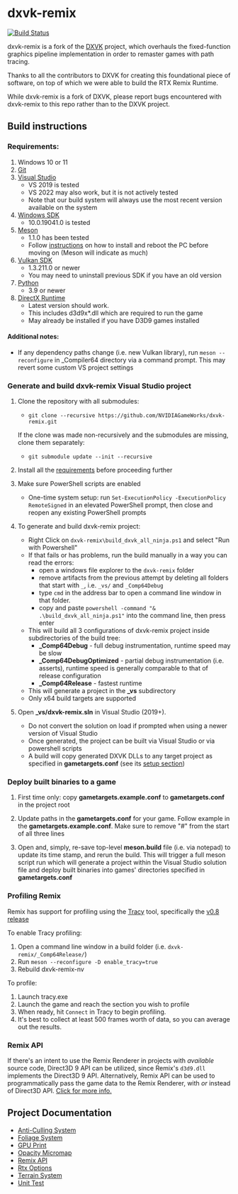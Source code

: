 # dxvk-remix

[![Build Status](https://github.com/NVIDIAGameWorks/dxvk-remix/actions/workflows/build.yml/badge.svg)](https://github.com/NVIDIAGameWorks/dxvk-remix/actions/workflows/build.yml)

dxvk-remix is a fork of the [DXVK](https://github.com/doitsujin/dxvk) project, which overhauls the fixed-function graphics pipeline implementation in order to remaster games with path tracing.

Thanks to all the contributors to DXVK for creating this foundational piece of software, on top of which we were able to build the RTX Remix Runtime.

While dxvk-remix is a fork of DXVK, please report bugs encountered with dxvk-remix to this repo rather than to the DXVK project.

## Build instructions

### Requirements:
1. Windows 10 or 11
2. [Git](https://git-scm.com/download/win)
3. [Visual Studio ](https://visualstudio.microsoft.com/vs/older-downloads/)
    - VS 2019 is tested
    - VS 2022 may also work, but it is not actively tested
    - Note that our build system will always use the most recent version available on the system
4. [Windows SDK](https://developer.microsoft.com/en-us/windows/downloads/sdk-archive/)
    - 10.0.19041.0 is tested
5. [Meson](https://mesonbuild.com/)
    - 1.1.0 has been tested
    - Follow [instructions](https://mesonbuild.com/SimpleStart.html#installing-meson) on how to install and reboot the PC before moving on (Meson will indicate as much)
6. [Vulkan SDK](https://vulkan.lunarg.com/sdk/home#windows)
    - 1.3.211.0 or newer
    - You may need to uninstall previous SDK if you have an old version
7. [Python](https://www.python.org/downloads/)
    - 3.9 or newer
8. [DirectX Runtime](https://www.microsoft.com/en-us/download/details.aspx?id=35)
    - Latest version should work.
    - This includes d3d9x*.dll which are required to run the game
    - May already be installed if you have D3D9 games installed

#### Additional notes:
- If any dependency paths change (i.e. new Vulkan library), run `meson --reconfigure` in _Compiler64 directory via a command prompt. This may revert some custom VS project settings

### Generate and build dxvk-remix Visual Studio project 
1. Clone the repository with all submodules:
	- `git clone --recursive https://github.com/NVIDIAGameWorks/dxvk-remix.git`

	If the clone was made non-recursively and the submodules are missing, clone them separately:
	- `git submodule update --init --recursive`

2. Install all the [requirements](#requirements) before proceeding further

3. Make sure PowerShell scripts are enabled
    - One-time system setup: run `Set-ExecutionPolicy -ExecutionPolicy RemoteSigned` in an elevated PowerShell prompt, then close and reopen any existing PowerShell prompts
	
4. To generate and build dxvk-remix project:
    - Right Click on `dxvk-remix\build_dxvk_all_ninja.ps1` and select "Run with Powershell"
    - If that fails or has problems, run the build manually in a way you can read the errors:
        - open a windows file explorer to the `dxvk-remix` folder
        - remove artifacts from the previous attempt by deleting all folders that start with `_`, i.e. `_vs/` and `_Comp64Debug`
        - type `cmd` in the address bar to open a command line window in that folder.
        - copy and paste `powershell -command "& .\build_dxvk_all_ninja.ps1"` into the command line, then press enter
    - This will build all 3 configurations of dxvk-remix project inside subdirectories of the build tree: 
        - **_Comp64Debug** - full debug instrumentation, runtime speed may be slow
        - **_Comp64DebugOptimized** - partial debug instrumentation (i.e. asserts), runtime speed is generally comparable to that of release configuration
        - **_Comp64Release** - fastest runtime 
    - This will generate a project in the **_vs** subdirectory
    - Only x64 build targets are supported

5. Open **_vs/dxvk-remix.sln** in Visual Studio (2019+). 
    - Do not convert the solution on load if prompted when using a newer version of Visual Studio 
    - Once generated, the project can be built via Visual Studio or via powershell scripts
    - A build will copy generated DXVK DLLs to any target project as specified in **gametargets.conf** (see its [setup section](#deploy-built-binaries-to-a-game))

### Deploy built binaries to a game 
1. First time only: copy **gametargets.example.conf** to **gametargets.conf** in the project root

2. Update paths in the **gametargets.conf** for your game. Follow example in the **gametargets.example.conf**. Make sure to remove "#" from the start of all three lines

3. Open and, simply, re-save top-level **meson.build** file (i.e. via notepad) to update its time stamp, and rerun the build. This will trigger a full meson script run which will generate a project within the Visual Studio solution file and deploy built binaries into games' directories specified in **gametargets.conf**

### Profiling Remix
Remix has support for profiling using the [Tracy](https://github.com/wolfpld/tracy) tool, specifically the [v0.8 release](https://github.com/wolfpld/tracy/releases/download/v0.8/Tracy-0.8.7z)

To enable Tracy profiling:
1. Open a command line window in a build folder (i.e. `dxvk-remix/_Comp64Release/`)
2. Run `meson --reconfigure -D enable_tracy=true`
3. Rebuild dxvk-remix-nv

To profile:
1. Launch tracy.exe
2. Launch the game and reach the section you wish to profile
3. When ready, hit `Connect` in Tracy to begin profiling.
4. It's best to collect at least 500 frames worth of data, so you can average out the results.

### Remix API

If there's an intent to use the Remix Renderer in projects with *available* source code, Direct3D 9 API can be utilized, since Remix's `d3d9.dll` implements the Direct3D 9 API.
Alternatively, Remix API can be used to programmatically pass the game data to the Remix Renderer, with *or* instead of Direct3D API. [Click for more info.](/documentation/RemixSDK.md)

## Project Documentation

- [Anti-Culling System](/documentation/AntiCullingSystem.md)
- [Foliage System](/documentation/FoliageSystem.md)
- [GPU Print](/documentation/GpuPrint.md)
- [Opacity Micromap](/documentation/OpacityMicromap.md)
- [Remix API](/documentation/RemixSDK.md)
- [Rtx Options](/RtxOptions.md)
- [Terrain System](/documentation/TerrainSystem.md)
- [Unit Test](/documentation/UnitTest.md)
